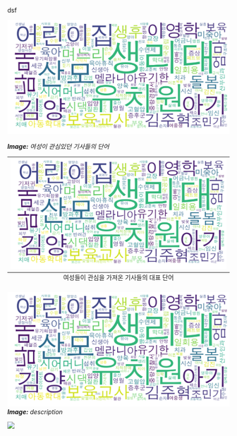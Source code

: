 dsf



![여성이 관심있던 기사들의 단어](./img/female_prefered_words.png "여성이 관심있던 기사들의 단어")

***Image:*** *여성이 관심있던 기사들의 단어*
<table class="image">
<caption align="bottom">여성들이 관심을 가져온 기사들의 대표 단어</caption>
<tr><td><img src="./img/female_prefered_words.png" alt="여성들이 관심을 가져온 기사들의 대표 단어"/></td></tr>
</table>






![description](./img/female_prefered_words.png  "description")
									***Image:*** *description*


![](ㄴ./img/male_prefered_words.png)